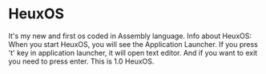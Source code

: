 # HeuxOS
 It's my new and first os coded in Assembly language.
 Info about HeuxOS:
 When you start HeuxOS, you will see the Application Launcher.
If you press 't' key in application launcher, it will open text editor.
And if you want to exit you need to press enter.
This is 1.0 HeuxOS.
